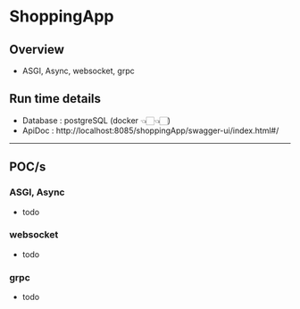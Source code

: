 # ShoppingApp
## Overview
- ASGI, Async, websocket, grpc

## Run time details
- Database : postgreSQL (docker 👈🏻👈🏻)
- ApiDoc : http://localhost:8085/shoppingApp/swagger-ui/index.html#/

---
## POC/s
### ASGI, Async
- todo

### websocket
- todo

### grpc
- todo

